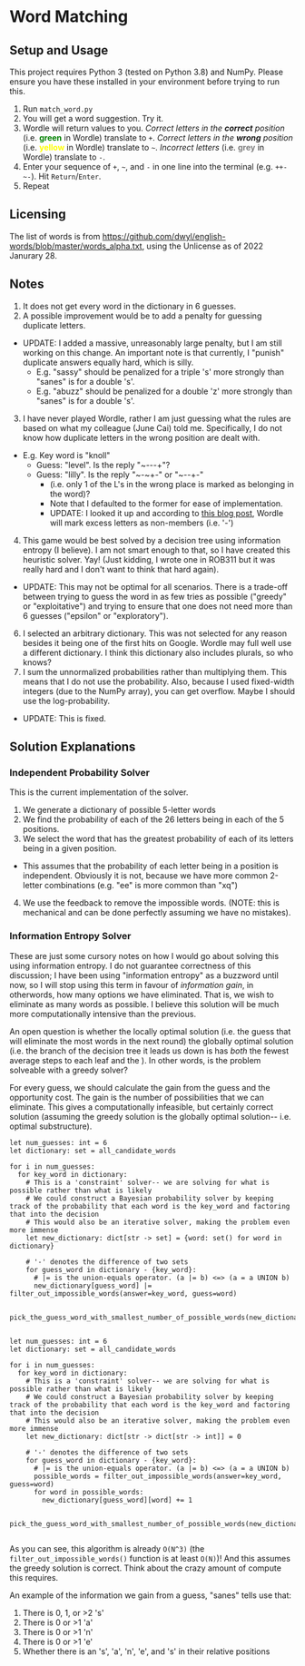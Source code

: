 # Word Matching

## Setup and Usage
This project requires Python 3 (tested on Python 3.8) and NumPy. Please ensure you have these installed in your environment before trying to run this.

1. Run `match_word.py`
2. You will get a word suggestion. Try it.
3. Wordle will return values to you. _Correct letters in the **correct** position_ (i.e. <b style="color:green">green</b> in Wordle) translate to `+`. _Correct letters in the **wrong** position_ (i.e. <b style="color:yellow">yellow</b> in Wordle) translate to `~`. _Incorrect letters_ (i.e. <b style="color:grey">grey</b> in Wordle) translate to `-`.
4. Enter your sequence of `+`, `~`, and `-` in one line into the terminal (e.g. `++-~-`). Hit `Return`/`Enter`.
5. Repeat

## Licensing

The list of words is from https://github.com/dwyl/english-words/blob/master/words_alpha.txt, using the Unlicense as of 2022 Janurary 28.

## Notes
1. It does not get every word in the dictionary in 6 guesses.
2. A possible improvement would be to add a penalty for guessing duplicate letters.
  * UPDATE: I added a massive, unreasonably large penalty, but I am still working on this change. An important note is that currently, I "punish" duplicate answers equally hard, which is silly.
    * E.g. "sassy" should be penalized for a triple 's' more strongly than "sanes" is for a double 's'.
    * E.g. "abuzz" should be penalized for a double 'z' more strongly than "sanes" is for a double 's'.
3. I have never played Wordle, rather I am just guessing what the rules are based on what my colleague (June Cai) told me. Specifically, I do not know how duplicate letters in the wrong position are dealt with.
  * E.g. Key word is "knoll"
    * Guess: "level". Is the reply "\~---+"?
    * Guess: "lilly". Is the reply "\~-\~+-" or "\~--+-"
      * (i.e. only 1 of the L's in the wrong place is marked as belonging in the word)?
      * Note that I defaulted to the former for ease of implementation.
      * UPDATE: I looked it up and according to [this blog post](https://nerdschalk.com/wordle-same-letter-twice-rules-explained-how-does-it-work/), Wordle will mark excess letters as non-members (i.e. '-')
4. This game would be best solved by a decision tree using information entropy (I believe). I am not smart enough to that, so I have created this heuristic solver. Yay! (Just kidding, I wrote one in ROB311 but it was really hard and I don't want to think that hard again).
  * UPDATE: This may not be optimal for all scenarios. There is a trade-off between trying to guess the word in as few tries as possible ("greedy" or "exploitative") and trying to ensure that one does not need more than 6 guesses ("epsilon" or "exploratory").
6. I selected an arbitrary dictionary. This was not selected for any reason besides it being one of the first hits on Google. Wordle may full well use a different dictionary. I think this dictionary also includes plurals, so who knows?
7. I sum the unnormalized probabilities rather than multiplying them. This means that I do not use the probability. Also, because I used fixed-width integers (due to the NumPy array), you can get overflow. Maybe I should use the log-probability.
  * UPDATE: This is fixed.

## Solution Explanations

### Independent Probability Solver

This is the current implementation of the solver.

1. We generate a dictionary of possible 5-letter words
2. We find the probability of each of the 26 letters being in each of the 5 positions.
3. We select the word that has the greatest probability of each of its letters being in a given position.
  * This assumes that the probability of each letter being in a position is independent. Obviously it is not, because we have more common 2-letter combinations (e.g. "ee" is more common than "xq")
4. We use the feedback to remove the impossible words. (NOTE: this is mechanical and can be done perfectly assuming we have no mistakes).

### Information Entropy Solver

These are just some cursory notes on how I would go about solving this using information entropy. I do not guarantee correctness of this discussion; I have been using "information entropy" as a buzzword until now, so I will stop using this term in favour of _information gain_, in otherwords, how many options we have eliminated. That is, we wish to eliminate as many words as possible. I believe this solution will be much more computationally intensive than the previous.

An open question is whether the locally optimal solution (i.e. the guess that will eliminate the most words in the next round) the globally optimal solution (i.e. the branch of the decision tree it leads us down is has _both_ the fewest average steps to each leaf and the ). In other words, is the problem solveable with a greedy solver?

For every guess, we should calculate the gain from the guess and the opportunity cost. The gain is the number of possibilities that we can eliminate. This gives a computationally infeasible, but certainly correct solution (assuming the greedy solution is the globally optimal solution-- i.e. optimal substructure).


```
let num_guesses: int = 6
let dictionary: set = all_candidate_words

for i in num_guesses:
  for key_word in dictionary:
    # This is a 'constraint' solver-- we are solving for what is possible rather than what is likely
    # We could construct a Bayesian probability solver by keeping track of the probability that each word is the key_word and factoring that into the decision
    # This would also be an iterative solver, making the problem even more immense
    let new_dictionary: dict[str -> set] = {word: set() for word in dictionary}

    # '-' denotes the difference of two sets
    for guess_word in dictionary - {key_word}:
      # |= is the union-equals operator. (a |= b) <=> (a = a UNION b)
      new_dictionary[guess_word] |= filter_out_impossible_words(answer=key_word, guess=word)

  pick_the_guess_word_with_smallest_number_of_possible_words(new_dictionary)


```

```
let num_guesses: int = 6
let dictionary: set = all_candidate_words

for i in num_guesses:
  for key_word in dictionary:
    # This is a 'constraint' solver-- we are solving for what is possible rather than what is likely
    # We could construct a Bayesian probability solver by keeping track of the probability that each word is the key_word and factoring that into the decision
    # This would also be an iterative solver, making the problem even more immense
    let new_dictionary: dict[str -> dict[str -> int]] = 0

    # '-' denotes the difference of two sets
    for guess_word in dictionary - {key_word}:
      # |= is the union-equals operator. (a |= b) <=> (a = a UNION b)
      possible_words = filter_out_impossible_words(answer=key_word, guess=word)
      for word in possible_words:
        new_dictionary[guess_word][word] += 1

  pick_the_guess_word_with_smallest_number_of_possible_words(new_dictionary)


```

As you can see, this algorithm is already `O(N^3)` (the `filter_out_impossible_words()` function is at least `O(N)`)! And this assumes the greedy solution is correct. Think about the crazy amount of compute this requires.

An example of the information we gain from a guess, "sanes" tells use that:
1. There is 0, 1, or >2 's'
2. There is 0 or >1 'a'
3. There is 0 or >1 'n'
4. There is 0 or >1 'e'
5. Whether there is an 's', 'a', 'n', 'e', and 's' in their relative positions
